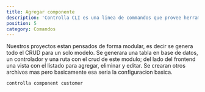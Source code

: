 ```yaml
---
title: Agregar componente
description: 'Controlla CLI es una linea de commandos que provee herramientas que facilitan el desarrollo al equipo de Controlla.'
position: 5
category: Comandos
---
```


Nuestros proyectos estan pensados de forma modular, es decir se genera todo el CRUD para un solo modelo. Se generara una tabla en base de datos, un controlador y una ruta con el crud de este modulo; del lado del frontend una vista con el listado para agregar, eliminar y editar. Se crearan otros archivos mas pero basicamente esa seria la configuracion basica.

```bash
controlla component customer
```
